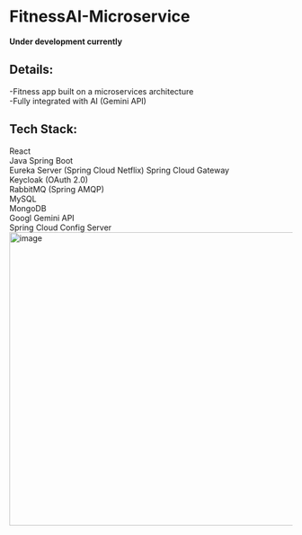# FitnessAI-Microservice
**Under development currently**

## Details:
-Fitness app built on a microservices architecture
<br/>
-Fully integrated with AI (Gemini API)

## Tech Stack:
React
<br/>
Java Spring Boot 
<br/>
Eureka Server (Spring Cloud Netflix) Spring Cloud Gateway
<br/>
Keycloak (OAuth 2.0)
<br/>
RabbitMQ (Spring AMQP)
<br/>
MySQL
<br/>
MongoDB
<br/>
Googl Gemini API
<br/>
Spring Cloud Config Server
<br/>
<img width="1072" height="522" alt="image" src="https://github.com/user-attachments/assets/db728d91-f16f-4e48-b09f-b4f8952e2f48" />


